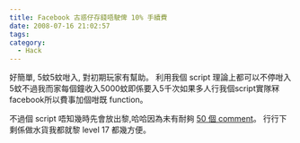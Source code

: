 ```yaml
---
title: Facebook 古惑仔存錢唔駛俾 10% 手續費
date: 2008-07-16 21:02:57
tags:
category:
  - Hack
---
```

好簡單, 5蚊5蚊咁入, 對初期玩家有幫助。 利用我個 script 理論上都可以不停咁入 5蚊不過我而家每個鐘收入5000蚊即係要入5千次如果多人行我個script實隊冧 facebook所以費事加個咁既 function。

不過個 script 唔知幾時先會放出黎,哈哈因為未有耐夠 [50 個 comment](https://neo.works/2008/Facebook-%E5%8F%A4%E6%83%91%E4%BB%94-Online-%E5%AF%AB%E5%B7%A6%E5%80%8B%E8%87%AA%E5%8B%95%E5%81%9A%E4%BB%BB%E5%8B%99%E5%90%8C%E5%AD%98%E9%8C%A2%E6%A9%9F)。 行行下剩係做水貨我都就黎 level 17 都幾方便。
